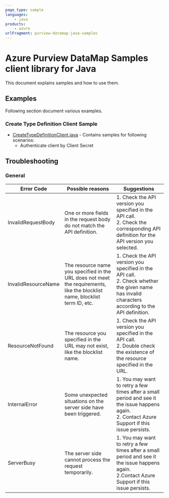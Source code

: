 ```yaml
---
page_type: sample
languages:
    - java
products:
    - azure
urlFragment: purview-datamap-java-samples
---
```


# Azure Purview DataMap Samples client library for Java

This document explains samples and how to use them.

## Examples

Following section document various examples.

### Create Type Definition Client Sample

* [CreateTypeDefinitionClient.java][sample_CreateTypeDefinitionClient] - Contains samples for following scenarios:
    * Authenticate client by Client Secret

## Troubleshooting

### General

|Error Code	|Possible reasons	|Suggestions|
|-----------|-------------------|-----------|
|InvalidRequestBody	|One or more fields in the request body do not match the API definition.	|1. Check the API version you specified in the API call.<br>2. Check the corresponding API definition for the API version you selected.|
|InvalidResourceName	|The resource name you specified in the URL does not meet the requirements, like the blocklist name, blocklist term ID, etc.	|1. Check the API version you specified in the API call.<br>2. Check whether the given name has invalid characters according to the API definition.|
|ResourceNotFound	|The resource you specified in the URL may not exist, like the blocklist name.	|1. Check the API version you specified in the API call.<br>2. Double check the existence of the resource specified in the URL.|
|InternalError	|Some unexpected situations on the server side have been triggered.	|1. You may want to retry a few times after a small period and see it the issue happens again.<br>2. Contact Azure Support if this issue persists.|
|ServerBusy	|The server side cannot process the request temporarily.	|1. You may want to retry a few times after a small period and see it the issue happens again.<br>2.Contact Azure Support if this issue persists.|


<!-- LINKS -->
<!-- FIX LINK BRANCH AFTER PR MERGE -->
[sample_CreateTypeDefinitionClient]: https://github.com/Azure/azure-sdk-for-java/blob/main/sdk/purview/azure-analytics-purview-datamap/src/samples/java/com/azure/analytics/purview/datamap/ReadmeSamples.java
